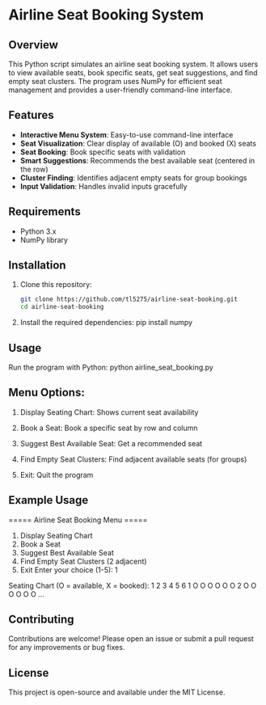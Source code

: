 # Airline Seat Booking System

## Overview
This Python script simulates an airline seat booking system. It allows users to view available seats, book specific seats, get seat suggestions, and find empty seat clusters. The program uses NumPy for efficient seat management and provides a user-friendly command-line interface.

## Features

- **Interactive Menu System**: Easy-to-use command-line interface
- **Seat Visualization**: Clear display of available (O) and booked (X) seats
- **Seat Booking**: Book specific seats with validation
- **Smart Suggestions**: Recommends the best available seat (centered in the row)
- **Cluster Finding**: Identifies adjacent empty seats for group bookings
- **Input Validation**: Handles invalid inputs gracefully

## Requirements

- Python 3.x
- NumPy library

## Installation

1. Clone this repository:
   ```bash
   git clone https://github.com/tl5275/airline-seat-booking.git
   cd airline-seat-booking
2. Install the required dependencies:
   pip install numpy
   
## Usage
Run the program with Python:
python airline_seat_booking.py

## Menu Options:
1. Display Seating Chart: Shows current seat availability

2. Book a Seat: Book a specific seat by row and column

3. Suggest Best Available Seat: Get a recommended seat

4. Find Empty Seat Clusters: Find adjacent available seats (for groups)

5. Exit: Quit the program

## Example Usage
===== Airline Seat Booking Menu =====
1. Display Seating Chart
2. Book a Seat
3. Suggest Best Available Seat
4. Find Empty Seat Clusters (2 adjacent)
5. Exit
Enter your choice (1-5): 1

Seating Chart (O = available, X = booked):
   1 2 3 4 5 6
 1 O O O O O O
 2 O O O O O O
 ...

## Contributing
Contributions are welcome! Please open an issue or submit a pull request for any improvements or bug fixes.

## License
This project is open-source and available under the MIT License.
